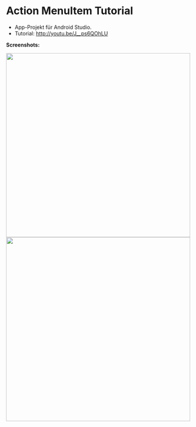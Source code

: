 # Action MenuItem Tutorial
- App-Projekt für Android Studio.
- Tutorial: http://youtu.be/J__ps6QOhLU

<b>Screenshots:</b>

<img src="http://s02.justpaste.it/files/justpaste/d224/a9151321/file110.png" height="500px"/>
<img src="http://s04.justpaste.it/files/justpaste/d224/a9151321/file111.png" height="500px"/>

